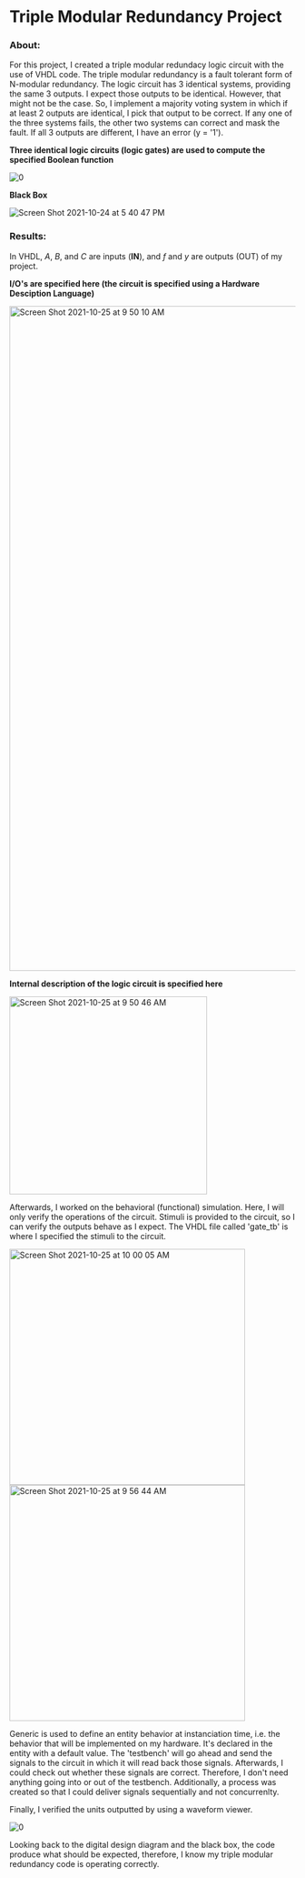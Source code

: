 # Triple Modular Redundancy Project

### About:

For this project, I created a triple modular redundacy logic circuit with the use of VHDL code. The triple modular redundancy is a fault tolerant form of N-modular redundancy. The logic circuit has 3 identical systems, providing the same 3 outputs. I expect those outputs to be identical. However, that might not be the case. So, I implement a majority voting system in which if at least 2 outputs are identical, I pick that output to be correct. If any one of the three systems fails, the other two systems can correct and mask the fault. If all 3 outputs are different, I have an error (y = '1').

**Three identical logic circuits (logic gates) are used to compute the specified Boolean function**

![0](https://user-images.githubusercontent.com/89553126/138616667-b20d5d0b-2a79-4542-9b3c-e912c370cfbf.png)

**Black Box**

 ![Screen Shot 2021-10-24 at 5 40 47 PM](https://user-images.githubusercontent.com/89553126/138615822-4a12f7a6-8682-4701-82ab-35c8b7ceaf35.png)

### Results: 

In VHDL, *A*, *B*, and *C* are inputs (**IN**), and *f* and *y* are outputs (OUT) of my project.

**I/O's are specified here (the circuit is specified using a Hardware Desciption Language)**

<img width="1169" alt="Screen Shot 2021-10-25 at 9 50 10 AM" src="https://user-images.githubusercontent.com/89553126/138718445-732f9125-b26d-4ebb-9b4b-03ad42429fe2.png">

**Internal description of the logic circuit is specified here**

 <img width="348" alt="Screen Shot 2021-10-25 at 9 50 46 AM" src="https://user-images.githubusercontent.com/89553126/138718484-54c1d327-92da-4f2b-9d85-c438f8acf98b.png">

Afterwards, I worked on the behavioral (functional) simulation. Here, I will only verify the operations of the circuit. Stimuli is provided to the circuit, so I can verify the outputs behave as I expect. The VHDL file called 'gate_tb' is where I specified the stimuli to the circuit.

<img width="415" alt="Screen Shot 2021-10-25 at 10 00 05 AM" src="https://user-images.githubusercontent.com/89553126/138720155-b2b10ec4-c960-4164-adc8-2e25602ea236.png">
 
<img width="415" alt="Screen Shot 2021-10-25 at 9 56 44 AM" src="https://user-images.githubusercontent.com/89553126/138719535-ed4e7cc9-4463-4f28-8f2b-545de7c6af61.png">

Generic is used to define an entity behavior at instanciation time, i.e. the behavior that will be implemented on my hardware. It's declared in the entity with a default value. The 'testbench' will go ahead and send the signals to the circuit in which it will read back those signals. Afterwards, I could check out whether these signals are correct. Therefore, I don't need anything going into or out of the testbench. Additionally, a process was created so that I could deliver signals sequentially and not concurrenlty.

Finally, I verified the units outputted by using a waveform viewer.
 
![0](https://user-images.githubusercontent.com/89553126/138616993-07a744f5-e5c8-4010-8d69-e0592745aa58.png)

Looking back to the digital design diagram and the black box, the code produce what should be expected, therefore, I know my triple modular redundancy code is operating correctly.
